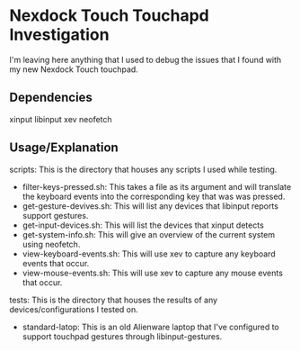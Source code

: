 # Nexdock Touch Touchapd Investigation

I'm leaving here anything that I used to debug the issues that I found with my new 
Nexdock Touch touchpad.

## Dependencies

xinput
libinput
xev
neofetch 

## Usage/Explanation

scripts: This is the directory that houses any scripts I used while testing.
  - filter-keys-pressed.sh: This takes a file as its argument and will translate the keyboard events into the corresponding key that was was pressed.
  - get-gesture-devives.sh: This will list any devices that libinput reports support gestures.
  - get-input-devices.sh: This will list the devices that xinput detects
  - get-system-info.sh: This will give an overview of the current system using neofetch.
  - view-keyboard-events.sh: This will use xev to capture any keyboard events that occur.
  - view-mouse-events.sh: This will use xev to capture any mouse events that occur.

tests: This is the directory that houses the results of any devices/configurations I tested on.
  - standard-latop: This is an old Alienware laptop that I've configured to support touchpad gestures through libinput-gestures.

